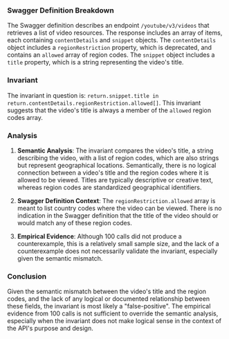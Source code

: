 ### Swagger Definition Breakdown

The Swagger definition describes an endpoint `/youtube/v3/videos` that retrieves a list of video resources. The response includes an array of items, each containing `contentDetails` and `snippet` objects. The `contentDetails` object includes a `regionRestriction` property, which is deprecated, and contains an `allowed` array of region codes. The `snippet` object includes a `title` property, which is a string representing the video's title.

### Invariant

The invariant in question is: `return.snippet.title in return.contentDetails.regionRestriction.allowed[]`. This invariant suggests that the video's title is always a member of the `allowed` region codes array.

### Analysis

1. **Semantic Analysis**: The invariant compares the video's title, a string describing the video, with a list of region codes, which are also strings but represent geographical locations. Semantically, there is no logical connection between a video's title and the region codes where it is allowed to be viewed. Titles are typically descriptive or creative text, whereas region codes are standardized geographical identifiers.

2. **Swagger Definition Context**: The `regionRestriction.allowed` array is meant to list country codes where the video can be viewed. There is no indication in the Swagger definition that the title of the video should or would match any of these region codes.

3. **Empirical Evidence**: Although 100 calls did not produce a counterexample, this is a relatively small sample size, and the lack of a counterexample does not necessarily validate the invariant, especially given the semantic mismatch.

### Conclusion

Given the semantic mismatch between the video's title and the region codes, and the lack of any logical or documented relationship between these fields, the invariant is most likely a "false-positive". The empirical evidence from 100 calls is not sufficient to override the semantic analysis, especially when the invariant does not make logical sense in the context of the API's purpose and design.
